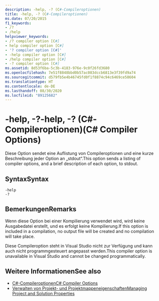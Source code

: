 ```yaml
---
description: -help, -? (C#-Compileroptionen)
title: -help, -? (C#-Compileroptionen)
ms.date: 07/20/2015
f1_keywords:
- /?
- /help
helpviewer_keywords:
- /? compiler option [C#]
- help compiler option [C#]
- '? compiler option [C#]'
- -help compiler option [C#]
- /help compiler option [C#]
- -? compiler option [C#]
ms.assetid: 8d53f6ba-5c3b-4183-976e-9c0f26fd3680
ms.openlocfilehash: 7e51f8848bbd0b57ac083dccb6813e3f39fd9a74
ms.sourcegitcommit: d579fb5e4b46745fd0f1f8874c94c6469ce58604
ms.translationtype: HT
ms.contentlocale: de-DE
ms.lasthandoff: 08/30/2020
ms.locfileid: "89125682"
---
```

# <a name="-help---c-compiler-options"></a><span data-ttu-id="9759e-105">-help, -?</span><span class="sxs-lookup"><span data-stu-id="9759e-105">-help, -?</span></span> <span data-ttu-id="9759e-106">(C#-Compileroptionen)</span><span class="sxs-lookup"><span data-stu-id="9759e-106">(C# Compiler Options)</span></span>
<span data-ttu-id="9759e-107">Diese Option sendet eine Auflistung von Compileroptionen und eine kurze Beschreibung jeder Option an „stdout“.</span><span class="sxs-lookup"><span data-stu-id="9759e-107">This option sends a listing of compiler options, and a brief description of each option, to stdout.</span></span>  
  
## <a name="syntax"></a><span data-ttu-id="9759e-108">Syntax</span><span class="sxs-lookup"><span data-stu-id="9759e-108">Syntax</span></span>  
  
```console  
-help  
-?  
```  
  
## <a name="remarks"></a><span data-ttu-id="9759e-109">Bemerkungen</span><span class="sxs-lookup"><span data-stu-id="9759e-109">Remarks</span></span>  
 <span data-ttu-id="9759e-110">Wenn diese Option bei einer Kompilierung verwendet wird, wird keine Ausgabedatei erstellt, und es erfolgt keine Kompilierung.</span><span class="sxs-lookup"><span data-stu-id="9759e-110">If this option is included in a compilation, no output file will be created and no compilation will take place.</span></span>  
  
 <span data-ttu-id="9759e-111">Diese Compileroption steht in Visual Studio nicht zur Verfügung und kann auch nicht programmgesteuert angepasst werden.</span><span class="sxs-lookup"><span data-stu-id="9759e-111">This compiler option is unavailable in Visual Studio and cannot be changed programmatically.</span></span>  
  
## <a name="see-also"></a><span data-ttu-id="9759e-112">Weitere Informationen</span><span class="sxs-lookup"><span data-stu-id="9759e-112">See also</span></span>

- [<span data-ttu-id="9759e-113">C#-Compileroptionen</span><span class="sxs-lookup"><span data-stu-id="9759e-113">C# Compiler Options</span></span>](./index.md)
- [<span data-ttu-id="9759e-114">Verwalten von Projekt- und Projektmappeneigenschaften</span><span class="sxs-lookup"><span data-stu-id="9759e-114">Managing Project and Solution Properties</span></span>](/visualstudio/ide/managing-project-and-solution-properties)
